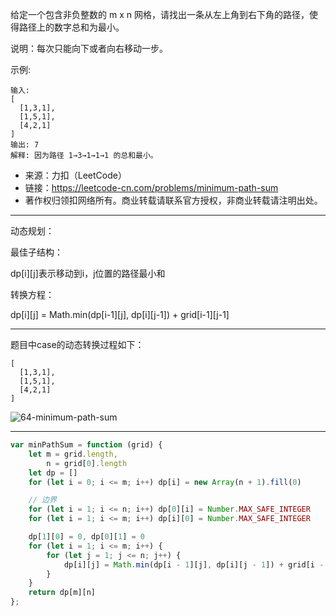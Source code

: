 给定一个包含非负整数的 m x n 网格，请找出一条从左上角到右下角的路径，使得路径上的数字总和为最小。

说明：每次只能向下或者向右移动一步。

示例:

```raw
输入:
[
  [1,3,1],
  [1,5,1],
  [4,2,1]
]
输出: 7
解释: 因为路径 1→3→1→1→1 的总和最小。
```

- 来源：力扣（LeetCode）
- 链接：https://leetcode-cn.com/problems/minimum-path-sum
- 著作权归领扣网络所有。商业转载请联系官方授权，非商业转载请注明出处。

---

动态规划：

最佳子结构：

dp[i][j]表示移动到i，j位置的路径最小和

转换方程：

dp[i][j] = Math.min(dp[i-1][j], dp[i][j-1]) + grid[i-1][j-1]

---

题目中case的动态转换过程如下：

```raw
[
  [1,3,1],
  [1,5,1],
  [4,2,1]
]
```

![64-minimum-path-sum](../images/64-minimum-path-sum.png)

---

```javascript
var minPathSum = function (grid) {
    let m = grid.length,
        n = grid[0].length
    let dp = []
    for (let i = 0; i <= m; i++) dp[i] = new Array(n + 1).fill(0)

    // 边界
    for (let i = 1; i <= n; i++) dp[0][i] = Number.MAX_SAFE_INTEGER
    for (let i = 1; i <= m; i++) dp[i][0] = Number.MAX_SAFE_INTEGER

    dp[1][0] = 0, dp[0][1] = 0
    for (let i = 1; i <= m; i++) {
        for (let j = 1; j <= n; j++) {
            dp[i][j] = Math.min(dp[i - 1][j], dp[i][j - 1]) + grid[i - 1][j - 1]
        }
    }
    return dp[m][n]
};
```
